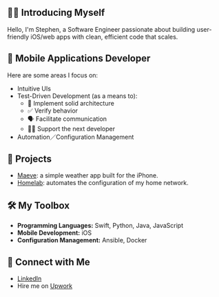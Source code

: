 ## 🙋🏻 Introducing Myself

Hello, I'm Stephen, a Software Engineer passionate about building user-friendly iOS/web apps
with clean, efficient code that scales.

## 📲 Mobile Applications Developer

Here are some areas I focus on:

- Intuitive UIs
- Test-Driven Development (as a means to):
  - 📐 Implement solid architecture
  - ✅ Verify behavior
  - 🗣️ Facilitate communication
  - 🤝🏼 Support the next developer
- Automation／Configuration Management

## 🚀 Projects

- [Maeve](https://github.com/webdavis/maeve): a simple weather app built for the iPhone.
- [Homelab](https://github.com/webdavis/homelab): automates the configuration of my home network.

## 🛠️ My Toolbox

- **Programming Languages:** Swift, Python, Java, JavaScript
- **Mobile Development:** iOS
- **Configuration Management:** Ansible, Docker

## 👔 Connect with Me

- [LinkedIn](https://www.linkedin.com/in/stephenadavis/)
- Hire me on [Upwork](https://www.upwork.com/freelancers/~017593baec89bbaa42)

